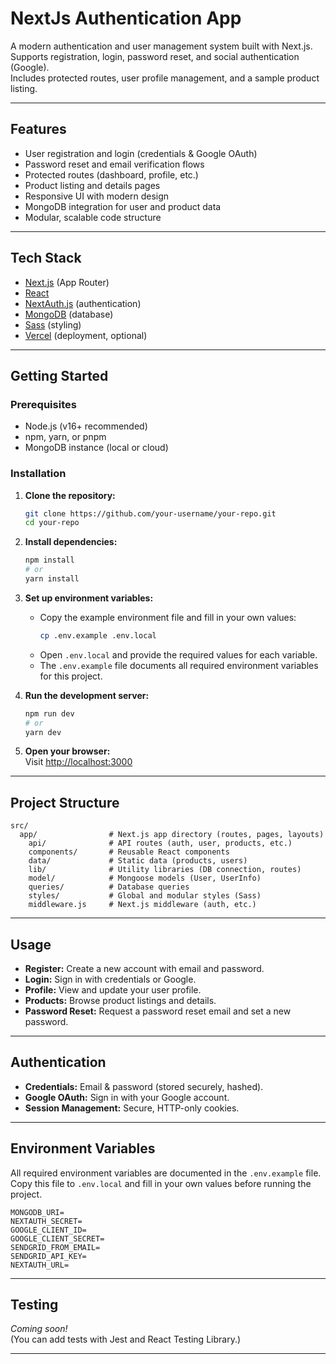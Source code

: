 # NextJs Authentication App

A modern authentication and user management system built with Next.js.  
Supports registration, login, password reset, and social authentication (Google).  
Includes protected routes, user profile management, and a sample product listing.

---

## Features

- User registration and login (credentials & Google OAuth)
- Password reset and email verification flows
- Protected routes (dashboard, profile, etc.)
- Product listing and details pages
- Responsive UI with modern design
- MongoDB integration for user and product data
- Modular, scalable code structure

---

## Tech Stack

- [Next.js](https://nextjs.org/) (App Router)
- [React](https://react.dev/)
- [NextAuth.js](https://next-auth.js.org/) (authentication)
- [MongoDB](https://www.mongodb.com/) (database)
- [Sass](https://sass-lang.com/) (styling)
- [Vercel](https://vercel.com/) (deployment, optional)

---

## Getting Started

### Prerequisites

- Node.js (v16+ recommended)
- npm, yarn, or pnpm
- MongoDB instance (local or cloud)

### Installation

1. **Clone the repository:**
   ```bash
   git clone https://github.com/your-username/your-repo.git
   cd your-repo
   ```

2. **Install dependencies:**
   ```bash
   npm install
   # or
   yarn install
   ```

3. **Set up environment variables:**

   - Copy the example environment file and fill in your own values:
     ```bash
     cp .env.example .env.local
     ```
   - Open `.env.local` and provide the required values for each variable.
   - The `.env.example` file documents all required environment variables for this project.

4. **Run the development server:**
   ```bash
   npm run dev
   # or
   yarn dev
   ```

5. **Open your browser:**  
   Visit [http://localhost:3000](http://localhost:3000)

---

## Project Structure

```
src/
  app/                # Next.js app directory (routes, pages, layouts)
    api/              # API routes (auth, user, products, etc.)
    components/       # Reusable React components
    data/             # Static data (products, users)
    lib/              # Utility libraries (DB connection, routes)
    model/            # Mongoose models (User, UserInfo)
    queries/          # Database queries
    styles/           # Global and modular styles (Sass)
    middleware.js     # Next.js middleware (auth, etc.)
```

---

## Usage

- **Register:** Create a new account with email and password.
- **Login:** Sign in with credentials or Google.
- **Profile:** View and update your user profile.
- **Products:** Browse product listings and details.
- **Password Reset:** Request a password reset email and set a new password.

---

## Authentication

- **Credentials:** Email & password (stored securely, hashed).
- **Google OAuth:** Sign in with your Google account.
- **Session Management:** Secure, HTTP-only cookies.

---

## Environment Variables

All required environment variables are documented in the `.env.example` file. Copy this file to `.env.local` and fill in your own values before running the project.

```
MONGODB_URI=
NEXTAUTH_SECRET=
GOOGLE_CLIENT_ID=
GOOGLE_CLIENT_SECRET=
SENDGRID_FROM_EMAIL=
SENDGRID_API_KEY=
NEXTAUTH_URL=
```

---

## Testing

_Coming soon!_  
(You can add tests with Jest and React Testing Library.)

---

 
